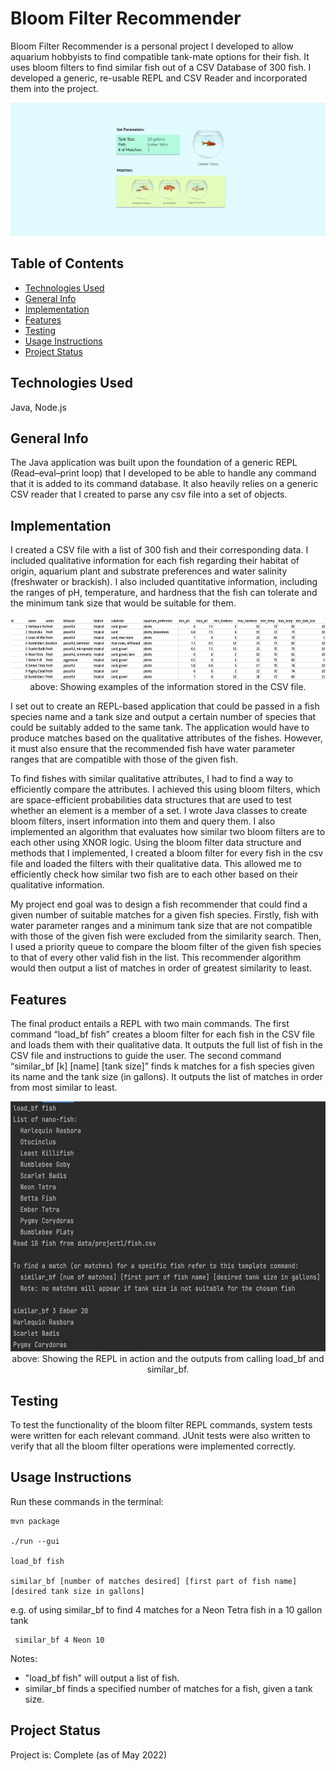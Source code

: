 # Bloom Filter Recommender

Bloom Filter Recommender is a personal project I developed to allow aquarium hobbyists to find compatible tank-mate options for their fish. It uses bloom filters to find similar fish out of a CSV Database of 300 fish. I developed a generic, re-usable REPL and CSV Reader and incorporated them into the project.

<p align="center">
    <img src="./assets/nanofish.png" alt="" width="1000">
</p>

## Table of Contents
* [Technologies Used](#technologies-used)
* [General Info](#general-info)
* [Implementation](#implementation)
* [Features](#features)
* [Testing](#testing)
* [Usage Instructions](#usage-instructions)
* [Project Status](#project-status)
<!-- * [License](#license) -->

## Technologies Used
Java, Node.js

## General Info

The Java application was built upon the foundation of a generic REPL (Read–eval–print loop) that I developed to be able to handle any command that it is added to its command database. It also heavily relies on a generic CSV reader that I created to parse any csv file into a set of objects.

## Implementation

I created a CSV file with a list of 300 fish and their corresponding data. I included qualitative information for each fish regarding their habitat of origin, aquarium plant and substrate preferences and water salinity (freshwater or brackish). I also included quantitative information, including the ranges of pH, temperature, and hardness that the fish can tolerate and the minimum tank size that would be suitable for them.

<p align="center">
    <img src="./assets/fish_data.png" height=100 alt="">
    <br>
above: Showing examples of the information stored in the CSV file.
</p>

I set out to create an REPL-based application that could be passed in a fish species name and a tank size and output a certain number of species that could be suitably added to the same tank. The application would have to produce matches based on the qualitative attributes of the fishes. However, it must also ensure that the recommended fish have water parameter ranges that are compatible with those of the given fish.

To find fishes with similar qualitative attributes, I had to find a way to efficiently compare the attributes. I achieved this using bloom filters, which are space-efficient probabilities data structures that are used to test whether an element is a member of a set. I wrote Java classes to create bloom filters, insert information into them and query them. I also implemented an algorithm that evaluates how similar two bloom filters are to each other using XNOR logic. Using the bloom filter data structure and methods that I implemented, I created a bloom filter for every fish in the csv file and loaded the filters with their qualitative data. This allowed me to efficiently check how similar two fish are to each other based on their qualitative information.

My project end goal was to design a fish recommender that could find a given number of suitable matches for a given fish species. Firstly, fish with water parameter ranges and a minimum tank size that are not compatible with those of the given fish were excluded from the similarity search. Then, I used a priority queue to compare the bloom filter of the given fish species to that of every other valid fish in the list. This recommender algorithm would then output a list of matches in order of greatest similarity to least.

## Features

The final product entails a REPL with two main commands. The first command “load_bf fish” creates a bloom filter for each fish in the CSV file and loads them with their qualitative data. It outputs the full list of fish in the CSV file and instructions to guide the user. The second command “similar_bf [k] [name] [tank size]” finds k matches for a fish species given its name and the tank size (in gallons). It outputs the list of matches in order from most similar to least.

<p align="center">
    <img src="./assets/nanofishterminal.png" height=400 alt="">
    <br>
    above: Showing the REPL in action and the outputs from calling load_bf and similar_bf.
</p>


## Testing

To test the functionality of the bloom filter REPL commands, system tests were written for each relevant command. JUnit tests were also written to verify that all the bloom filter operations were implemented correctly.

## Usage Instructions

Run these commands in the terminal:

    mvn package

    ./run --gui

    load_bf fish

    similar_bf [number of matches desired] [first part of fish name] [desired tank size in gallons]

e.g. of using similar_bf to find 4 matches for a Neon Tetra fish in a 10 gallon tank

     similar_bf 4 Neon 10

Notes:
- "load_bf fish" will output a list of fish.
- similar_bf finds a specified number of matches for a fish, given a tank size.

## Project Status
Project is: Complete (as of May 2022)

